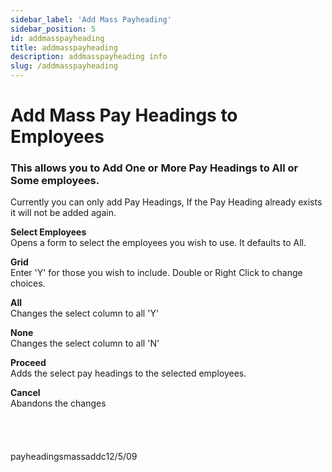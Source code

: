 ```yaml
---
sidebar_label: 'Add Mass Payheading'
sidebar_position: 5
id: addmasspayheading
title: addmasspayheading
description: addmasspayheading info
slug: /addmasspayheading
---
```


# Add Mass Pay Headings to Employees

### This allows you to Add One or More Pay Headings to All or Some employees.
Currently you can only add Pay Headings, If the Pay Heading already exists it will not be added again.

**Select Employees**  
Opens a form to select the employees you wish to use. It defaults to All.

**Grid**  
Enter 'Y' for those you wish to include. Double or Right Click to change choices.

**All**  
Changes the select column to all 'Y'

**None**  
Changes the select column to all 'N'

**Proceed**  
Adds the select pay headings to the selected employees.

**Cancel**  
Abandons the changes
<br/>
<br/>
<br/>
<br/>
<br/>
payheadingsmassaddc12/5/09